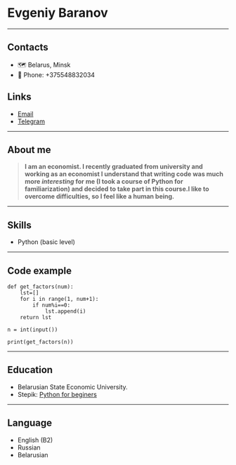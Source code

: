 # Evgeniy Baranov
___________________________________________
## Contacts
   * :world_map: Belarus, Minsk
   * :iphone: Phone: +375548832034
## Links
   * [Email](https://e.mail.ru/compose/)
   * [Telegram](https://t.me/evgeniy_baranovv)
____________________________________________
## About me
> **I am an economist. I recently graduated from university and working as an economist
I understand that writing code was much more *interesting* for me (I took a course of Python
for familiarization) and decided to take part in this course.I like to overcome difficulties,
so I feel like a human being.**

_____________________________________________
## Skills
  * Python (basic level)
______________________________________________
## Code example 
```
def get_factors(num):
    lst=[]
    for i in range(1, num+1):
        if num%i==0:
            lst.append(i)    
    return lst

n = int(input())

print(get_factors(n))
```
_______________________________________________
## Education
  * Belarusian State Economic University.
  * Stepik: [Python for beginers](https://stepik.org/cert/1486699)
_______________________________________________
## Language
  + English (B2)
  + Russian
  + Belarusian
     
